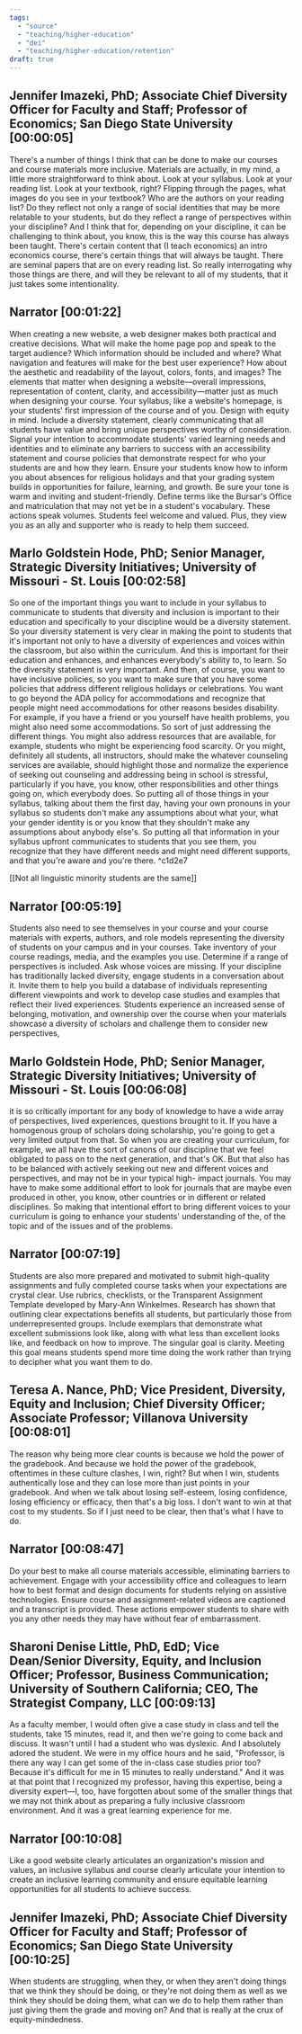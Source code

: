 ```yaml
---
tags:
  - "source"
  - "teaching/higher-education"
  - "dei"
  - "teaching/higher-education/retention"
draft: true
---
```

## Jennifer Imazeki, PhD; Associate Chief Diversity Officer for Faculty and Staff; Professor of Economics; San Diego State University [00:00:05]
There's a number of things I think that can be done to make our courses and course materials more inclusive. Materials are actually, in my mind, a little more straightforward to think about. Look at your syllabus. Look at your reading list. Look at your textbook, right? Flipping through the pages, what images do you see in your textbook? Who are the authors on your reading list? Do they reflect not only a range of social identities that may be more relatable to your students, but do they reflect a range of perspectives within your discipline? And I think that for, depending on your discipline, it can be challenging to think about, you know, this is the way this course has always been taught. There's certain content that (I teach economics) an intro economics course, there's certain things that will always be taught. There are seminal papers that are on every reading list. So really interrogating why those things are there, and will they be relevant to all of my students, that it just takes some intentionality. 

## Narrator [00:01:22]
When creating a new website, a web designer makes both practical and creative decisions. What will make the home page pop and speak to the target audience? Which information should be included and where? What navigation and features will make for the best user experience? How about the aesthetic and readability of the layout, colors, fonts, and images? The elements that matter when designing a website—overall impressions, representation of content, clarity, and accessibility—matter just as much when designing your course. Your syllabus, like a website's homepage, is your students' first impression of the course and of you. Design with equity in mind. Include a diversity statement, clearly communicating that all students have value and bring unique perspectives worthy of consideration. Signal your intention to accommodate students' varied learning needs and identities and to eliminate any barriers to success with an accessibility statement and course policies that demonstrate respect for who your students are and how they learn. Ensure your students know how to inform you about absences for religious holidays and that your grading system builds in opportunities for failure, learning, and growth. Be sure your tone is warm and inviting and student-friendly. Define terms like the Bursar's Office and matriculation that may not yet be in a student's vocabulary. These actions speak volumes. Students feel welcome and valued. Plus, they view you as an ally and supporter who is ready to help them succeed. 

## Marlo Goldstein Hode, PhD; Senior Manager, Strategic Diversity Initiatives; University of Missouri - St. Louis [00:02:58]
So one of the important things you want to include in your syllabus to communicate to students that diversity and inclusion is important to their education and specifically to your discipline would be a diversity statement. So your diversity statement is very clear in making the point to students that it's important not only to have a diversity of experiences and voices within the classroom, but also within the curriculum. And this is important for their education and enhances, and enhances everybody's ability to, to learn. So the diversity statement is very important. And then, of course, you want to have inclusive policies, so you want to make sure that you have some policies that address different religious holidays or celebrations. You want to go beyond the ADA policy for accommodations and recognize that people might need accommodations for other reasons besides disability. For example, if you have a friend or you yourself have health problems, you might also need some accommodations. So sort of just addressing the different things. You might also address resources that are available, for example, students who might be experiencing food scarcity. Or you might, definitely all students, all instructors, should make the whatever counseling services are available, should highlight those and normalize the experience of seeking out counseling and addressing being in school is stressful, particularly if you have, you know, other responsibilities and other things going on, which everybody does. So putting all of those things in your syllabus, talking about them the first day, having your own pronouns in your syllabus so students don't make any assumptions about what your, what your gender identity is or you know that they shouldn't make any assumptions about anybody else's. So putting all that information in your syllabus upfront communicates to students that you see them, you recognize that they have different needs and might need different supports, and that you're aware and you're there.  ^c1d2e7

[[Not all linguistic minority students are the same]]
## Narrator [00:05:19]
Students also need to see themselves in your course and your course materials with experts, authors, and role models representing the diversity of students on your campus and in your courses. Take inventory of your course readings, media, and the examples you use. Determine if a range of perspectives is included. Ask whose voices are missing. If your discipline has traditionally lacked diversity, engage students in a conversation about it. Invite them to help you build a database of individuals representing different viewpoints and work to develop case studies and examples that reflect their lived experiences. Students experience an increased sense of belonging, motivation, and ownership over the course when your materials showcase a diversity of scholars and challenge them to consider new perspectives, 

## Marlo Goldstein Hode, PhD; Senior Manager, Strategic Diversity Initiatives; University of Missouri - St. Louis [00:06:08]
it is so critically important for any body of knowledge to have a wide array of perspectives, lived experiences, questions brought to it. If you have a homogenous group of scholars doing scholarship, you're going to get a very limited output from that. So when you are creating your curriculum, for example, we all have the sort of canons of our discipline that we feel obligated to pass on to the next generation, and that's OK. But that also has to be balanced with actively seeking out new and different voices and perspectives, and may not be in your typical high- impact journals. You may have to make some additional effort to look for journals that are maybe even produced in other, you know, other countries or in different or related disciplines. So making that intentional effort to bring different voices to your curriculum is going to enhance your students' understanding of the, of the topic and of the issues and of the problems. 

## Narrator [00:07:19]
Students are also more prepared and motivated to submit high-quality assignments and fully completed course tasks when your expectations are crystal clear. Use rubrics, checklists, or the Transparent Assignment Template developed by Mary-Ann Winkelmes. Research has shown that outlining clear expectations benefits all students, but particularly those from underrepresented groups. Include exemplars that demonstrate what excellent submissions look like, along with what less than excellent looks like, and feedback on how to improve. The singular goal is clarity. Meeting this goal means students spend more time doing the work rather than trying to decipher what you want them to do. 

## Teresa A. Nance, PhD; Vice President, Diversity, Equity and Inclusion; Chief Diversity Officer; Associate Professor; Villanova University [00:08:01]
The reason why being more clear counts is because we hold the power of the gradebook. And because we hold the power of the gradebook, oftentimes in these culture clashes, I win, right? But when I win, students authentically lose and they can lose more than just points in your gradebook. And when we talk about losing self-esteem, losing confidence, losing efficiency or efficacy, then that's a big loss. I don't want to win at that cost to my students. So if I just need to be clear, then that's what I have to do. 

## Narrator [00:08:47]
Do your best to make all course materials accessible, eliminating barriers to achievement. Engage with your accessibility office and colleagues to learn how to best format and design documents for students relying on assistive technologies. Ensure course and assignment-related videos are captioned and a transcript is provided. These actions empower students to share with you any other needs they may have without fear of embarrassment. 

## Sharoni Denise Little, PhD, EdD; Vice Dean/Senior Diversity, Equity, and Inclusion Officer; Professor, Business Communication; University of Southern California; CEO, The Strategist Company, LLC [00:09:13]
As a faculty member, I would often give a case study in class and tell the students, take 15 minutes, read it, and then we're going to come back and discuss. It wasn't until I had a student who was dyslexic. And I absolutely adored the student. We were in my office hours and he said, "Professor, is there any way I can get some of the in-class case studies prior too? Because it's difficult for me in 15 minutes to really understand." And it was at that point that I recognized my professor, having this expertise, being a diversity expert—I, too, have forgotten about some of the smaller things that we may not think about as preparing a fully inclusive classroom environment. And it was a great learning experience for me. 

## Narrator [00:10:08]
Like a good website clearly articulates an organization's mission and values, an inclusive syllabus and course clearly articulate your intention to create an inclusive learning community and ensure equitable learning opportunities for all students to achieve success. 

## Jennifer Imazeki, PhD; Associate Chief Diversity Officer for Faculty and Staff; Professor of Economics; San Diego State University [00:10:25]
When students are struggling, when they, or when they aren't doing things that we think they should be doing, or they're not doing them as well as we think they should be doing them, what can we do to help them rather than just giving them the grade and moving on? And that is really at the crux of equity-mindedness.